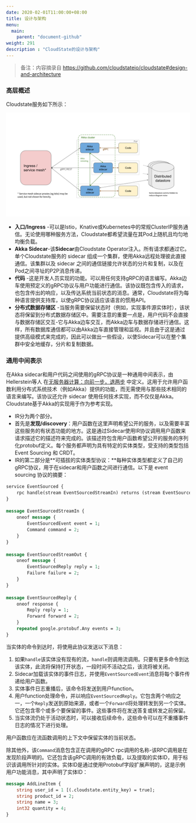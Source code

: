 ```yaml
---
date: 2020-02-01T11:00:00+08:00
title: 设计与架构
menu:
  main:
    parent: "document-github"
weight: 291
description : "CloudState的设计与架构"
---
```


> 备注：内容摘录自 https://github.com/cloudstateio/cloudstate#design-and-architecture

### 高层概述

Cloudstate服务如下所示：

![](images/high-level-design.svg)

- **入口/Ingress** -可以是Istio，Knative或Kubernetes中的常规ClusterIP服务通信。无论使用哪种服务方法，Cloudstate都希望流量在其Pod上随机且均匀地均衡负载。
- **Akka Sidecar**-该**Sidecar**由Cloudstate Operator注入。所有请求都通过它。单个Cloudstate服务的 sidecar 组成一个集群，使用Akka远程处理彼此直接通信。该集群以及 sidecar 之间的通信链接允许状态的分片和复制，以及在Pod之间寻址的P2P消息传递。
- **代码** -这是开发人员实现的功能。可以用任何支持gRPC的语言编写。Akka边车使用预定义的gRPC协议与用户功能进行通信。该协议既包含传入的请求，也包含传出的响应，以及传达系统当前状态的消息。通常，Cloudstate将为每种语言提供支持库，以使gRPC协议适应该语言的惯用API。
- **分布式数据存储区** -当服务需要保留状态时（例如，实现事件源实体时），该状态将保留到分布式数据存储区中。需要注意的重要一点是，用户代码不会直接与数据存储区交互-它与Akka边车交互，而Akka边车与数据存储进行通信。这样，所有数据库通信都可以由Akka边车直接管理和监视。并且由于这是通过提供高级模式来完成的，因此可以做出一些假设，以使Sidecar可以在整个集群中安全地缓存，分片和复制数据。

### 通用中间表示

在Akka sidecar和用户代码之间使用的gRPC协议是一种通用中间表示，由Hellerstein等人 在[无服务器计算：向前一步，退两步](http://cidrdb.org/cidr2019/papers/p119-hellerstein-cidr19.pdf) 中定义。这用于允许用户函数利用分布式系统技术（例如Akka）提供的功能，而无需使用与那些技术相同的语言来编写。该协议还允许 sidecar 使用任何技术实现，而不仅仅是Akka。Cloudstate基于Akka的实现用于作为参考实现。

- IR分为两个部分。
- 首先是**发现/discovery**：用户函数在这里声明希望公开的服务，以及需要丰富这些服务的有状态功能的地方。这是通过Sidecar使用IR协议调用用户函数来请求描述它的描述符来完成的。该描述符包含用户函数希望公开的服务的序列化protobuf定义。每个服务都声明为具有特定的实体类型，受支持的类型包括 Event Sourcing 和 CRDT。
- IR的第二部分是**可插拔的实体类型协议：**每种实体类型都定义了自己的gRPC协议，用于在sidecar和用户函数之间进行通信。以下是 event sourcing 协议的摘要：

```protobuf
service EventSourced {
    rpc handle(stream EventSourcedStreamIn) returns (stream EventSourcedStreamOut) {}
}

message EventSourcedStreamIn {
    oneof message {
        EventSourcedEvent event = 1;
        Command command = 2;
    }
}

message EventSourcedStreamOut {
    oneof message {
        EventSourcedReply reply = 1;
        Failure failure = 2;
    }
}

message EventSourcedReply {
    oneof response {
        Reply reply = 1;
        Forward forward = 2;
    }
    repeated google.protobuf.Any events = 3;
}
```

当实体的命令到达时，将使用此协议发送以下消息：

1. 如果`handle`该实体没有现有的流，`handle`则调用流调用。只要有更多命令到达该实体，此流将保持打开状态，一段时间不活动之后，该流将被关闭。
2. Sidecar加载该实体的事件日志，并使用`EventSourcedEvent`消息将每个事件传递给用户函数。
3. 实体事件日志重播后，该命令将发送到用户function。
4. 用户function处理命令，并以响应`EventSourcedReply`。它包含两个响应之一，一个`Reply`发送到原始来源，或者一个`Forward`将处理转发到另一个实体。它还包含零个或多个要保留的事件。这些事件将在发送答复或转发之前保留。
5. 当实体流仍处于活动状态时，可以接收后续命令，这些命令可以在不重播事件日志的情况下进行处理。

用户函数应在流函数调用的上下文中保留实体的当前状态。

除其他外，该`Command`消息包含正在调用的gRPC rpc调用的名称-该RPC调用是在发现阶段声明的。它还包含该gRPC调用的有效负载，以及提取的实体ID，用于标识该调用所针对的实体。实体ID是通过使用Protobuf字段扩展声明的，这是示例用户功能消息，其中声明了实体ID：

```protobuf
message AddLineItem {
    string user_id = 1 [(.cloudstate.entity_key) = true];
    string product_id = 2;
    string name = 3;
    int32 quantity = 4;
}
```

